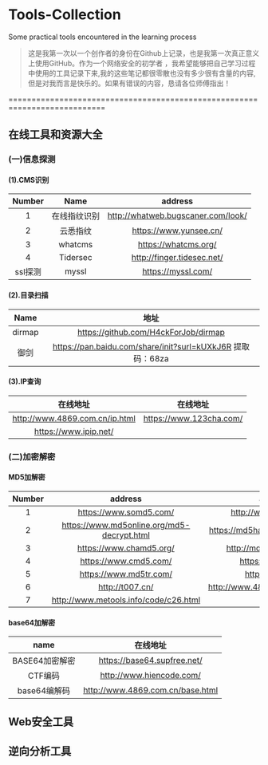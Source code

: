 # Tools-Collection
Some practical tools encountered in the learning process
> 这是我第一次以一个创作者的身份在Github上记录，也是我第一次真正意义上使用GitHub。作为一个网络安全的初学者 ，我希望能够把自己学习过程中使用的工具记录下来,我的这些笔记都很零散也没有多少很有含量的内容, 但是对我而言是快乐的。如果有错误的内容，恳请各位师傅指出！


===========================================================================
## 在线工具和资源大全
### (一)信息探测
#### (1).CMS识别
| Number   |      Name     |  address |
|:----------:|:-------------:|:------:   |
| 1 |  在线指纹识别   | http://whatweb.bugscaner.com/look/ |
|    2      |     云悉指纹          |    https://www.yunsee.cn/       |
|    3     |     whatcms        |    https://whatcms.org/    |
|    4      |     Tidersec         |  http://finger.tidesec.net/     |
|    ssl探测     |     myssl         |    https://myssl.com/    |

#### (2).目录扫描
|Name|地址|
|:---------:|:-------:|
|dirmap   | https://github.com/H4ckForJob/dirmap|
| 御剑   |  https://pan.baidu.com/share/init?surl=kUXkJ6R   提取码：68za    |



#### (3).IP查询
|在线地址|在线地址|
|:---------:|:-------:|
|http://www.4869.com.cn/ip.html|https://www.123cha.com/|
|https://www.ipip.net/ |      |


### (二)加密解密
#### MD5加解密
| Number   |      address    |  address |
|:----------:|:-------------:|:------:   |
| 1 |  https://www.somd5.com/  | http://www.ttmd5.com/ |
|    2      |  https://www.md5online.org/md5-decrypt.html             |     https://md5hashing.net/hash/md5/      |
|     3     | https://www.chamd5.org/           |     http://md5.my-addr.com/    |
|      4    |  https://www.cmd5.com/            |     https://pmd5.com/    |
|     5     |  https://www.md5tr.com/           |    https://cmd5.la/   |
|      6    |  http://t007.cn/           |     http://www.4869.com.cn/md5.html    |
|      7    |  http://www.metools.info/code/c26.html           |        |

#### base64加解密
|name|在线地址|
|:---------:|:-------:|
|BASE64加密解密| https://base64.supfree.net/ |
|CTF编码 |  http://www.hiencode.com/    |
|base64编解码 |  http://www.4869.com.cn/base.html   |





## Web安全工具




## 逆向分析工具









